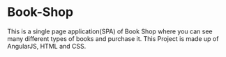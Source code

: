 # Book-Shop
This is a single page application(SPA) of Book Shop where you can see many different types of books and purchase it. This Project is made up of AngularJS, HTML and CSS.
